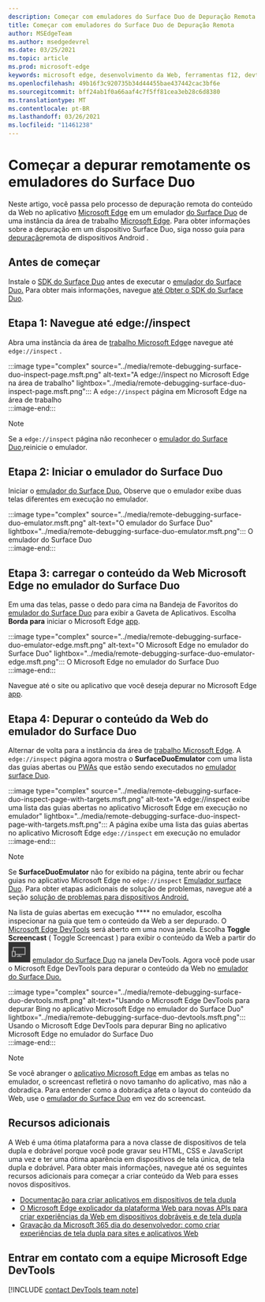 ```yaml
---
description: Começar com emuladores do Surface Duo de Depuração Remota.
title: Começar com emuladores do Surface Duo de Depuração Remota
author: MSEdgeTeam
ms.author: msedgedevrel
ms.date: 03/25/2021
ms.topic: article
ms.prod: microsoft-edge
keywords: microsoft edge, desenvolvimento da Web, ferramentas f12, devtools, depuração remota, android, surface duo
ms.openlocfilehash: 49b16f3c920735b34d44455bae437442cac3bf6e
ms.sourcegitcommit: bff24ab1f0a66aaf4c7f5ff81cea3eb28c6d8380
ms.translationtype: MT
ms.contentlocale: pt-BR
ms.lasthandoff: 03/26/2021
ms.locfileid: "11461238"
---
```

# <a name="get-started-with-remote-debugging-surface-duo-emulators"></a>Começar a depurar remotamente os emuladores do Surface Duo  

Neste artigo, você passa pelo processo de depuração remota do conteúdo da Web no aplicativo [Microsoft Edge][GooglePlayStoreAppsComMicrosoftEmmx] em um emulador [do Surface Duo][MicrosoftSurfaceDevicesSurfaceDuo] de uma instância da área de trabalho [Microsoft Edge][MicrosoftEdge].  Para obter informações sobre a depuração em um dispositivo Surface Duo, siga nosso guia para [depuração][DevtoolsRemoteDebuggingMain]remota de dispositivos Android .  

## <a name="before-you-begin"></a>Antes de começar

Instale o [SDK do Surface Duo][MicrosoftDownload100847] antes de executar o [emulador do Surface Duo.][DualScreenAndroidUseEmulator]  Para obter mais informações, navegue [até Obter o SDK do Surface Duo][DualScreenAndroidGetDuoSdk].  

## <a name="step-1-navigate-to-edgeinspect"></a>Etapa 1: Navegue até edge://inspect  

Abra uma instância da área de [trabalho Microsoft Edge][MicrosoftEdge]e navegue até `edge://inspect` .  

:::image type="complex" source="../media/remote-debugging-surface-duo-inspect-page.msft.png" alt-text="A edge://inspect no Microsoft Edge na área de trabalho" lightbox="../media/remote-debugging-surface-duo-inspect-page.msft.png":::
   A `edge://inspect` página em Microsoft Edge na área de trabalho  
:::image-end:::

> [!NOTE]
> Se a `edge://inspect` página não reconhecer o [emulador do Surface Duo,][DualScreenAndroidUseEmulator]reinicie o emulador.  

## <a name="step-2-launch-the-surface-duo-emulator"></a>Etapa 2: Iniciar o emulador do Surface Duo  

Iniciar o [emulador do Surface Duo.][DualScreenAndroidUseEmulator]  Observe que o emulador exibe duas telas diferentes em execução no emulador.  

:::image type="complex" source="../media/remote-debugging-surface-duo-emulator.msft.png" alt-text="O emulador do Surface Duo" lightbox="../media/remote-debugging-surface-duo-emulator.msft.png":::
   O emulador do Surface Duo  
:::image-end:::  

## <a name="step-3-load-your-web-content-in-microsoft-edge-on-the-surface-duo-emulator"></a>Etapa 3: carregar o conteúdo da Web Microsoft Edge no emulador do Surface Duo  

Em uma das telas, passe o dedo para cima na Bandeja de Favoritos do [emulador do Surface Duo][DualScreenAndroidUseEmulator] para exibir a Gaveta de Aplicativos.  Escolha **Borda para** iniciar o Microsoft Edge [app][GooglePlayStoreAppsComMicrosoftEmmx].  

:::image type="complex" source="../media/remote-debugging-surface-duo-emulator-edge.msft.png" alt-text="O Microsoft Edge no emulador do Surface Duo" lightbox="../media/remote-debugging-surface-duo-emulator-edge.msft.png":::
   O Microsoft Edge no emulador do Surface Duo  
:::image-end:::  

Navegue até o site ou aplicativo que você deseja depurar no Microsoft Edge [app][GooglePlayStoreAppsComMicrosoftEmmx].  

## <a name="step-4-debug-your-web-content-from-the-surface-duo-emulator"></a>Etapa 4: Depurar o conteúdo da Web do emulador do Surface Duo  

Alternar de volta para a instância da área de [trabalho Microsoft Edge][MicrosoftEdge].  A `edge://inspect` página agora mostra o **SurfaceDuoEmulator** com uma lista das guias abertas ou [PWAs][ProgressiveWebAppsIndex] que estão sendo executados no [emulador surface Duo][DualScreenAndroidUseEmulator].  

:::image type="complex" source="../media/remote-debugging-surface-duo-inspect-page-with-targets.msft.png" alt-text="A edge://inspect exibe uma lista das guias abertas no aplicativo Microsoft Edge em execução no emulador" lightbox="../media/remote-debugging-surface-duo-inspect-page-with-targets.msft.png":::
   A página exibe uma lista das guias abertas no aplicativo Microsoft Edge `edge://inspect` em execução no emulador  
:::image-end:::  

> [!NOTE]
> Se **SurfaceDuoEmulator** não for exibido na página, tente abrir ou fechar guias no aplicativo Microsoft Edge no `edge://inspect` [Emulador surface Duo][DualScreenAndroidUseEmulator]. [][GooglePlayStoreAppsComMicrosoftEmmx]  Para obter etapas adicionais de solução de problemas, navegue até a seção [solução de problemas para dispositivos Android.][DevtoolsRemoteDebuggingIndexTroubleshootingDevtoolsIsNotDetectingAndroidDevice]  

Na lista de guias abertas em execução **** no emulador, escolha inspecionar na guia que tem o conteúdo da Web a ser depurado.  O [Microsoft Edge DevTools][DevtoolsIndex] será aberto em uma nova janela.  Escolha **Toggle Screencast** \( Toggle Screencast \) para exibir o conteúdo da Web a partir do ![ ](../media/toggle-screencast-icon.msft.png) [emulador do Surface Duo][DualScreenAndroidUseEmulator] na janela DevTools.  Agora você pode usar o Microsoft Edge DevTools para depurar o conteúdo da Web no [emulador do Surface Duo.][DualScreenAndroidUseEmulator]  

:::image type="complex" source="../media/remote-debugging-surface-duo-devtools.msft.png" alt-text="Usando o Microsoft Edge DevTools para depurar Bing no aplicativo Microsoft Edge no emulador do Surface Duo" lightbox="../media/remote-debugging-surface-duo-devtools.msft.png":::
   Usando o Microsoft Edge DevTools para depurar Bing no aplicativo Microsoft Edge no emulador do Surface Duo  
:::image-end:::  

> [!NOTE]
> Se você abranger o [aplicativo Microsoft Edge][GooglePlayStoreAppsComMicrosoftEmmx] em ambas as telas no emulador, o screencast refletirá o novo tamanho do aplicativo, mas não a dobradiça.  Para entender como a dobradiça afeta o layout do conteúdo da Web, use o [emulador do Surface Duo][DualScreenAndroidUseEmulator] em vez do screencast.  

## <a name="additional-resources"></a>Recursos adicionais  

A Web é uma ótima plataforma para a nova classe de dispositivos de tela dupla e dobrável porque você pode gravar seu HTML, CSS e JavaScript uma vez e ter uma ótima aparência em dispositivos de tela única, de tela dupla e dobrável.  Para obter mais informações, navegue até os seguintes recursos adicionais para começar a criar conteúdo da Web para esses novos dispositivos.  

*   [Documentação para criar aplicativos em dispositivos de tela dupla][DualScreenIndex]  
*   [O Microsoft Edge explicador da plataforma Web para novas APIs para criar experiências da Web em dispositivos dobráveis e de tela dupla][GithubMicrosoftedgeMsedgeexplainersFoldablesExplainer]  
*   [Gravação da Microsoft 365 dia do desenvolvedor: como criar experiências de tela dupla para sites e aplicativos Web][YoutubeDxrzwsqxpvc]  

## <a name="getting-in-touch-with-the-microsoft-edge-devtools-team"></a>Entrar em contato com a equipe Microsoft Edge DevTools  

[!INCLUDE [contact DevTools team note](../includes/contact-devtools-team-note.md)]  

<!-- links -->  

[DevtoolsIndex]: ../index.md "Microsoft Edge (Chromium) ferramentas de desenvolvedor | Microsoft Docs"  
[ProgressiveWebAppsIndex]: ../../progressive-web-apps-chromium/index.md "Aplicativos Web progressivos Windows | Microsoft Docs"  
[DevtoolsRemoteDebuggingMain]: ./index.md "Começar com a depuração remota de dispositivos Android | Microsoft Docs"  
[DevtoolsRemoteDebuggingIndexTroubleshootingDevtoolsIsNotDetectingAndroidDevice]: ./index.md#troubleshooting-devtools-is-not-detecting-the-android-device "Solução de problemas: o DevTools não está detectando o dispositivo Android - Começar com a depuração remota de dispositivos Android | Microsoft Docs"  

[DualScreenIndex]: /dual-screen/index "Criar aplicativos para dispositivos de tela | Microsoft Docs"  
[DualScreenAndroidUseEmulator]: /dual-screen/android/use-emulator "Use o emulador Surface DUo | Microsoft Docs"  
[DualScreenAndroidGetDuoSdk]: /dual-screen/android/get-duo-sdk "Obter o SDK do Surface Duo | Microsoft Docs"  

[MicrosoftEdge]: https://www.microsoft.com/edge "Apresentando o novo Microsoft Edge"  
[MicrosoftSurfaceDevicesSurfaceDuo]: https://www.microsoft.com/surface/devices/surface-duo "O novo Surface Duo | Microsoft Surface"  
[MicrosoftDownload100847]: https://www.microsoft.com/download/details.aspx?id=100847 "Baixar o Surface Duo SDK Preview Release | Centro de Download da Microsoft"  

[GooglePlayStoreAppsComMicrosoftEmmx]: https://play.google.com/store/apps/details?id=com.microsoft.emmx "Microsoft Edge: Navegador da Web | GooglePlay"  

[GithubMicrosoftedgeMsedgeexplainersFoldablesExplainer]: https://github.com/MicrosoftEdge/MSEdgeExplainers/blob/master/Foldables/explainer.md "Primitivas da plataforma Web para experiências iluminadas em dispositivos dobráveis - MicrosoftEdge/MSEdgeExplainers | GitHub"  

[YoutubeDxrzwsqxpvc]: https://youtu.be/DXrZWsqXPVc "Como criar experiências de tela dupla para o site e aplicativos web | YouTube"  
